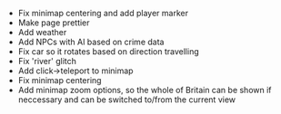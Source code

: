 * Fix minimap centering and add player marker
* Make page prettier
* Add weather
* Add NPCs with AI based on crime data
* Fix car so it rotates based on direction travelling
* Fix 'river' glitch
* Add click->teleport to minimap
* Fix minimap centering
* Add minimap zoom options, so the whole of Britain can be shown if neccessary and can be switched to/from the current view
